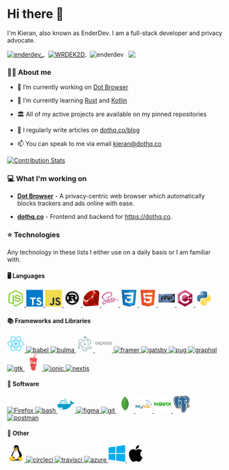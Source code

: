 # Hi there 👋

I'm Kieran, also known as EnderDev.
I am a full-stack developer and privacy advocate.
 
<p>
  <a href="https://twitter.com/enderdev_" target="blank">
    <img align="center" src="https://i.imgur.com/hz1w2yY.png" alt="enderdev_" height="22" width="22" />
  </a>
  <span></span>
	&nbsp;
  <a href="https://discord.gg/WRDEK2D" target="blank"> 
    <img align="center" src="https://i.imgur.com/gvtzy24.png" alt="WRDEK2D" height="22" width="22" />
  </a>
  <span></span>
	&nbsp;
  <img align="center" src="https://komarev.com/ghpvc/?username=enderdev&label=Profile%20views&color=0e75b6&style=flat" alt="enderdev" />
  <span></span>
	&nbsp;
  <a href="https://wakatime.com/@84ba3d0b-fb3e-484e-832b-6d8b57976b35">
	  <img align="center" src="https://wakatime.com/badge/user/84ba3d0b-fb3e-484e-832b-6d8b57976b35.svg?v=9" />
	</a>
</p>
 
### 👨‍💻 About me

- 🔭 I’m currently working on [Dot Browser](https://dothq.co)

- 🌱 I’m currently learning [Rust](https://rust-lang.org) and [Kotlin](https://kotlinlang.org/)

- 🏛 All of my active projects are available on my pinned repositories

- 📝 I regularly write articles on [dothq.co/blog](https://dothq.co/blog)

- 📫 You can speak to me via email kieran@dothq.co

<a href="https://github.com/LordDashMe/github-contribution-stats/" target="blank">
	<img align="center" src="https://github-contribution-stats.vercel.app/api/?username=EnderDev" alt="Contribution Stats" />
</a>

### 💻 What I'm working on

- **[Dot Browser](https://github.com/dothq/browser)** - A privacy-centric web browser which automatically blocks trackers and ads online with ease.

- **[dothq.co](https://github.com/dothq/dothq.co)** - Frontend and backend for https://dothq.co.
 
### ⭐ Technologies
Any technology in these lists I either use on a daily basis or I am familiar with.
<p align="left">
  <h4>🖥 Languages</h4>
  <p align="left">
    <a href="https://nodejs.org" target="_blank">
      <img src="https://raw.githubusercontent.com/devicons/devicon/master/icons/nodejs/nodejs-original.svg" alt="nodejs" width="40" height="40"/>
    </a>
    <span></span>
    <a href="https://www.typescriptlang.org/" target="_blank">
      <img src="https://raw.githubusercontent.com/devicons/devicon/master/icons/typescript/typescript-original.svg" alt="typescript" width="40" height="40"/>
    </a>
    <span></span>
    <a href="https://developer.mozilla.org/en-US/docs/Web/JavaScript" target="_blank">
      <img src="https://raw.githubusercontent.com/devicons/devicon/master/icons/javascript/javascript-original.svg" alt="javascript" width="40" height="40"/>
    </a>
    <span></span>
     <a href="https://www.rust-lang.org" target="_blank">
      <img src="https://raw.githubusercontent.com/devicons/devicon/master/icons/rust/rust-plain.svg" alt="rust" width="40" height="40"/>
    </a>
    <span></span>
    <a href="https://www.ruby-lang.org" target="_blank">
      <img src="https://github.com/devicons/devicon/blob/master/icons/ruby/ruby-original.svg" alt="ruby" width="40" height="40"/>
    </a>
    <span></span>
    <a href="https://sass-lang.com" target="_blank">
      <img src="https://raw.githubusercontent.com/devicons/devicon/master/icons/sass/sass-original.svg" alt="sass" width="40" height="40"/>
    </a>
    <span></span>
    <a href="https://www.w3schools.com/css/" target="_blank">
      <img src="https://raw.githubusercontent.com/devicons/devicon/master/icons/css3/css3-original.svg" alt="css3" width="40" height="40"/>
    </a>
    <span></span>
    <a href="https://www.w3.org/html/" target="_blank">
      <img src="https://raw.githubusercontent.com/devicons/devicon/master/icons/html5/html5-original.svg" alt="html5" width="40" height="40"/>
    </a>
    <span></span>
    <a href="https://www.php.net" target="_blank">
      <img src="https://raw.githubusercontent.com/devicons/devicon/master/icons/php/php-original.svg" alt="php" width="40" height="40"/>
    </a>
    <span></span>
    <a href="https://en.wikipedia.org/wiki/C%2B%2B" target="_blank">
      <img src="https://github.com/devicons/devicon/blob/master/icons/cplusplus/cplusplus-original.svg" alt="c++" width="40" height="40"/>
    </a>
    <span></span>
    <a href="https://www.python.org" target="_blank">
      <img src="https://raw.githubusercontent.com/devicons/devicon/master/icons/python/python-original.svg" alt="python" width="40" height="40"/>
    </a>
  </p>
  <h4>📚 Frameworks and Libraries</h4>
  <p align="left">
  	<a href="https://reactjs.org/" target="_blank">
		  <img src="https://raw.githubusercontent.com/devicons/devicon/master/icons/react/react-original.svg" alt="react" width="40" height="40"/>
	  </a>
    <span></span>
    <a href="https://babeljs.io/" target="_blank">
      <img src="https://www.vectorlogo.zone/logos/babeljs/babeljs-icon.svg" alt="babel" width="40" height="40"/>
    </a>
    <span></span>
    <a href="https://bulma.io/" target="_blank">
      <img src="https://raw.githubusercontent.com/gilbarbara/logos/804dc257b59e144eaca5bc6ffd16949752c6f789/logos/bulma.svg" alt="bulma" width="40" height="40"/>
    </a>
    <span></span>
    <a href="https://www.electronjs.org" target="_blank">
      <img src="https://raw.githubusercontent.com/devicons/devicon/master/icons/electron/electron-original.svg" alt="electron" width="40" height="40"/>
    </a>
    <span></span>
    <a href="https://expressjs.com" target="_blank">
      <img src="https://raw.githubusercontent.com/devicons/devicon/master/icons/express/express-original-wordmark.svg" alt="express" width="40" height="40"/>
    </a>
    <span></span>
    <a href="https://www.framer.com/" target="_blank">
      <img src="https://www.vectorlogo.zone/logos/framer/framer-icon.svg" alt="framer" width="40" height="40"/>
    </a>
    <span></span>
    <a href="https://www.gatsbyjs.com/" target="_blank">
      <img src="https://www.vectorlogo.zone/logos/gatsbyjs/gatsbyjs-icon.svg" alt="gatsby" width="40" height="40"/>
    </a>
     <span></span>
  	<a href="https://pugjs.org" target="_blank">
      <img src="https://cdn.worldvectorlogo.com/logos/pug.svg" alt="pug" width="40" height="40"/>
    </a>
    <span></span>
    <a href="https://graphql.org" target="_blank">
      <img src="https://www.vectorlogo.zone/logos/graphql/graphql-icon.svg" alt="graphql" width="40" height="40"/>
    </a>
    <span></span>
    <a href="https://www.gtk.org/" target="_blank">
      <img src="https://upload.wikimedia.org/wikipedia/commons/7/71/GTK_logo.svg" alt="gtk" width="40" height="40"/>
    </a>
    <span></span>
    <a href="https://gulpjs.com" target="_blank">
      <img src="https://raw.githubusercontent.com/devicons/devicon/master/icons/gulp/gulp-plain.svg" alt="gulp" width="40" height="40"/>
    </a>
    <span></span>
    <a href="https://ionicframework.com" target="_blank">
      <img src="https://upload.wikimedia.org/wikipedia/commons/d/d1/Ionic_Logo.svg" alt="ionic" width="40" height="40"/>
    </a>
    <span></span>
    <a href="https://nextjs.org/" target="_blank">
      <img src="https://cdn.worldvectorlogo.com/logos/nextjs-3.svg" alt="nextjs" width="40" height="40"/>
    </a>
  </p>
  <h4>💾 Software</h4>
  <p align="left">
  <a href="https://firefox.com" target="_blank">
		<img src="https://raw.githubusercontent.com/alrra/browser-logos/main/src/firefox/firefox.svg" alt="Firefox" width="40" height="40"/>
	</a>
	<a href="https://www.gnu.org/software/bash/" target="_blank">
		<img src="https://www.vectorlogo.zone/logos/gnu_bash/gnu_bash-icon.svg" alt="bash" width="40" height="40"/>
	</a>
	<a href="https://www.docker.com/" target="_blank">
		<img src="https://raw.githubusercontent.com/devicons/devicon/master/icons/docker/docker-plain.svg" alt="docker" width="40" height="40"/>
	</a>
	<a href="https://www.figma.com/" target="_blank">
		<img src="https://www.vectorlogo.zone/logos/figma/figma-icon.svg" alt="figma" width="40" height="40"/>
	</a>
	<a href="https://git-scm.com/" target="_blank">
		<img src="https://www.vectorlogo.zone/logos/git-scm/git-scm-icon.svg" alt="git" width="40" height="40"/>
	</a>
	<a href="https://www.mongodb.com/" target="_blank">
		<img src="https://raw.githubusercontent.com/devicons/devicon/master/icons/mongodb/mongodb-original.svg" alt="mongodb" width="40" height="40"/>
	</a>
	<a href="https://www.mysql.com/" target="_blank">
		<img src="https://raw.githubusercontent.com/devicons/devicon/master/icons/mysql/mysql-original-wordmark.svg" alt="mysql" width="40" height="40"/>
	</a>
	<a href="https://www.nginx.com" target="_blank">
		<img src="https://raw.githubusercontent.com/devicons/devicon/master/icons/nginx/nginx-original.svg" alt="nginx" width="40" height="40"/>
	</a>
	<a href="https://www.postgresql.org" target="_blank">
		<img src="https://raw.githubusercontent.com/devicons/devicon/master/icons/postgresql/postgresql-original.svg" alt="postgresql" width="40" height="40"/>
	</a>
	<a href="https://postman.com" target="_blank">
		<img src="https://www.vectorlogo.zone/logos/getpostman/getpostman-icon.svg" alt="postman" width="40" height="40"/>
	</a>
</p>
  <h4>💠 Other</h4>
   <p align="left">
    <a href="https://www.linux.org/" target="_blank"> <img src="https://raw.githubusercontent.com/devicons/devicon/master/icons/linux/linux-original.svg" alt="linux" width="40" height="40"/> </a>
  	<a href="https://circleci.com" target="_blank">
		<img src="https://www.vectorlogo.zone/logos/circleci/circleci-icon.svg" alt="circleci" width="40" height="40"/>
	</a>
  	<a href="https://travis-ci.org" target="_blank">
		<img src="https://www.vectorlogo.zone/logos/travis-ci/travis-ci-icon.svg" alt="travisci" width="40" height="40"/>
	</a>
  	<a href="https://azure.microsoft.com/en-in/" target="_blank">
		<img src="https://www.vectorlogo.zone/logos/microsoft_azure/microsoft_azure-icon.svg" alt="azure" width="40" height="40"/>
	</a>
     <a href="https://windows.com" target="_blank"> <img src="https://raw.githubusercontent.com/devicons/devicon/master/icons/windows8/windows8-original.svg" alt="Windows" width="40" height="40"/> </a>
  <a href="https://www.apple.com/macos/" target="_blank"> <img src="https://raw.githubusercontent.com/devicons/devicon/master/icons/apple/apple-original.svg" alt="macOS" width="40" height="40"/> </a>
  
  </p>

 
